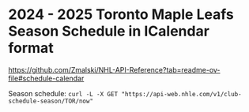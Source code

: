# 2024 - 2025 Toronto Maple Leafs Season Schedule in ICalendar format

https://github.com/Zmalski/NHL-API-Reference?tab=readme-ov-file#schedule-calendar

Season schedule: `curl -L -X GET "https://api-web.nhle.com/v1/club-schedule-season/TOR/now"`
